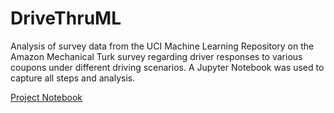 # DriveThruML
Analysis of survey data from the UCI Machine Learning Repository on the Amazon Mechanical Turk survey regarding driver responses to various coupons under different driving scenarios. A Jupyter Notebook was used to capture all steps and analysis.

<a href= "https://github.com/n8mauer/DriveThruML/blob/main/notebook/project_work.ipynb"> Project Notebook</a>
